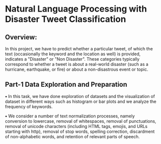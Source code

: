 # Natural Language Processing with Disaster Tweet Classification

## Overview:
In this project, we have to predict whether a particular tweet, of which the text (occasionally the keyword and the location as well) is provided, indicates a  "Disaster" or "Non Disaster".
These categories typically correspond to whether a tweet is about a real-world disaster (such as a hurricane, earthquake, or fire) or about a non-disastrous event or topic.

## Part-1 Data Exploration and Preparation
**•** In this task, we have done exploration of datasets and the visualization of dataset in different ways such as histogram or bar plots and we analyze the frequency of keywords.

**•** We consider a number of text normalization processes, namely conversion to lowercase, removal of whitespaces, removal of punctuations, removal of unicode characters (including HTML tags, emojis, and URLs starting with http), removal of stop words, spelling correction, discardment of non-alphabetic words, and retention of relevant parts of speech.
